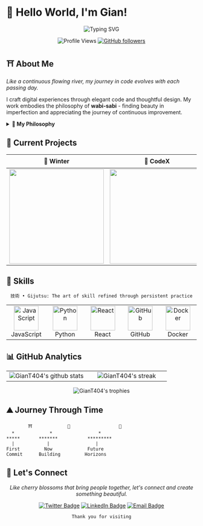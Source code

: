 # 👋 Hello World, I'm Gian!

<div align="center">
  <img src="https://readme-typing-svg.herokuapp.com?font=Fira+Code&size=32&duration=3000&pause=1000&color=F75C7E&center=true&vCenter=true&width=600&lines=Frontend+Developer;Creative+Coder" alt="Typing SVG" />
  <br>
  
  ![Profile Views](https://komarev.com/ghpvc/?username=GianT404&color=blueviolet)
  [![GitHub followers](https://img.shields.io/github/followers/GianT404?label=Follow&style=social)](https://github.com/GianT404)

</div>
</div>

## ⛩️ About Me

*Like a continuous flowing river, my journey in code evolves with each passing day.*

I craft digital experiences through elegant code and thoughtful design. My work embodies the philosophy of **wabi-sabi** - finding beauty in imperfection and appreciating the journey of continuous improvement.

<details>
<summary><b>🏯 My Philosophy</b></summary>
<br>
<i>"始めたことを途中でやめてはならない。 (Never leave a task unfinished.)"</i><br><br>
I believe in simplicity, precision, and purpose in everything I create. Like a Japanese garden, my code aims to be both functional and beautiful - each element serving its purpose while contributing to the whole.
</details>

## 🔮 Current Projects

<div align="center">

| 🌊 Winter | 🎯 CodeX | ⭐ Katyusha |
|:--------:|:--------:|:--------:|
| [<img src="https://github-readme-stats.vercel.app/api/pin/?username=GianT404&repo=Winter&theme=tokyonight" width="250">](https://github.com/GianT404/Winter) | [<img src="https://github-readme-stats.vercel.app/api/pin/?username=GianT404&repo=CodeX&theme=tokyonight" width="250">](https://github.com/GianT404/CodeX) | [<img src="https://github-readme-stats.vercel.app/api/pin/?username=GianT404&repo=Katyusha_demo&theme=tokyonight" width="250">](https://github.com/GianT404/Katyusha_demo) |

</div>

## 🏮 Skills

<div align="center">

```
技術 • Gijutsu: The art of skill refined through persistent practice
```

<table>
  <tr>
    <td align="center" width="96">
      <img src="https://techstack-generator.vercel.app/js-icon.svg" alt="JavaScript" width="65" height="65" />
      <br>JavaScript
    </td>
    <td align="center" width="96">
      <img src="https://techstack-generator.vercel.app/python-icon.svg" alt="Python" width="65" height="65" />
      <br>Python
    </td>
    <td align="center" width="96">
      <img src="https://techstack-generator.vercel.app/react-icon.svg" alt="React" width="65" height="65" />
      <br>React
    </td>
    <td align="center" width="96">
      <img src="https://techstack-generator.vercel.app/github-icon.svg" alt="GitHub" width="65" height="65" />
      <br>GitHub
    </td>
    <td align="center" width="96">
      <img src="https://techstack-generator.vercel.app/docker-icon.svg" alt="Docker" width="65" height="65" />
      <br>Docker
    </td>
  </tr>
</table>

</div>

## 📊 GitHub Analytics

<div align="center">
  <table border="0" align="center">
  <tr border="0">
    <td width="50%" align="center">
      <img src="https://github-readme-stats.vercel.app/api?username=GianT404&show_icons=true&count_private=true&hide_border=true&title_color=c4a7e7&icon_color=c4a7e7&text_color=c9d1d9&bg_color=0d1117" alt="GianT404's github stats" />
    </td>
    <td width="50%" align="center">
      <img src="https://github-readme-streak-stats.herokuapp.com/?user=GianT404&theme=tokyonight&hide_border=true&stroke=0000&background=0D1117&ring=c4a7e7&fire=c4a7e7&currStreakLabel=c4a7e7" alt="GianT404's streak" />
    </td>
  </tr>
  </table>

  <img src="https://github-profile-trophy.vercel.app/?username=GianT404&theme=tokyonight&no-frame=true&row=1&column=7&margin-w=15&margin-h=15" alt="GianT404's trophies" />
</div>

## ⛰️ Journey Through Time

```
        ⛩️             🏯                  🎋
  *             *                 *
*****       *******           *********
  |            |                 |
First         Now             Future
Commit      Building         Horizons
```

</div>

## 🌸 Let's Connect

<div align="center">

*Like cherry blossoms that bring people together, let's connect and create something beautiful.*

[![Twitter Badge](https://img.shields.io/badge/-Twitter-1DA1F2?style=flat-square&logo=twitter&logoColor=white)](https://twitter.com/YourTwitter)
[![LinkedIn Badge](https://img.shields.io/badge/-LinkedIn-0077B5?style=flat-square&logo=linkedin&logoColor=white)](https://linkedin.com/in/YourLinkedIn)
[![Email Badge](https://img.shields.io/badge/-Email-D14836?style=flat-square&logo=gmail&logoColor=white)](mailto:your.email@example.com)

```
Thank you for visiting
```

</div>
